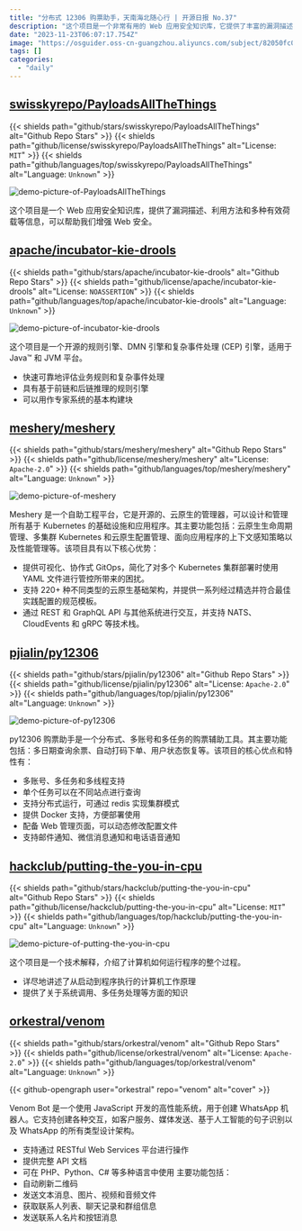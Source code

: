 ```yaml
---
title: "分布式 12306 购票助手，天南海北随心行 | 开源日报 No.37"
description: "这个项目是一个非常有用的 Web 应用安全知识库，它提供了丰富的漏洞描述、利用方法和有效荷载等信息，可以帮助我们提升 Web 安全的能力。"
date: "2023-11-23T06:07:17.754Z"
image: "https://osguider.oss-cn-guangzhou.aliyuncs.com/subject/82050fc089bf5525706827584daa084f.png"
tags: []
categories:
  - "daily"
---
```


## [swisskyrepo/PayloadsAllTheThings](https://github.com/swisskyrepo/PayloadsAllTheThings)

{{< shields path="github/stars/swisskyrepo/PayloadsAllTheThings" alt="Github Repo Stars" >}} {{< shields path="github/license/swisskyrepo/PayloadsAllTheThings" alt="License: `MIT`" >}} {{< shields path="github/languages/top/swisskyrepo/PayloadsAllTheThings" alt="Language: `Unknown`" >}}

![demo-picture-of-PayloadsAllTheThings](https://picgo-daily.oss-cn-guangzhou.aliyuncs.com/picgo-daily/2023/1873cafec15fdb1f6abe4f84368f1973.png)

这个项目是一个 Web 应用安全知识库，提供了漏洞描述、利用方法和多种有效荷载等信息，可以帮助我们增强 Web 安全。
  
## [apache/incubator-kie-drools](https://github.com/apache/incubator-kie-drools)

{{< shields path="github/stars/apache/incubator-kie-drools" alt="Github Repo Stars" >}} {{< shields path="github/license/apache/incubator-kie-drools" alt="License: `NOASSERTION`" >}} {{< shields path="github/languages/top/apache/incubator-kie-drools" alt="Language: `Unknown`" >}}

![demo-picture-of-incubator-kie-drools](https://picgo-daily.oss-cn-guangzhou.aliyuncs.com/picgo-daily/2023/7890b50f1f0abe5293f9d94e83bd7840.png)

这个项目是一个开源的规则引擎、DMN 引擎和复杂事件处理 (CEP) 引擎，适用于 Java™ 和 JVM 平台。

- 快速可靠地评估业务规则和复杂事件处理
- 具有基于前链和后链推理的规则引擎
- 可以用作专家系统的基本构建块
  
## [meshery/meshery](https://github.com/meshery/meshery)

{{< shields path="github/stars/meshery/meshery" alt="Github Repo Stars" >}} {{< shields path="github/license/meshery/meshery" alt="License: `Apache-2.0`" >}} {{< shields path="github/languages/top/meshery/meshery" alt="Language: `Unknown`" >}}

![demo-picture-of-meshery](https://picgo-daily.oss-cn-guangzhou.aliyuncs.com/picgo-daily/2023/15af837a07743c4169d460a0dbd859b6.png)

Meshery 是一个自助工程平台，它是开源的、云原生的管理器，可以设计和管理所有基于 Kubernetes 的基础设施和应用程序。其主要功能包括：云原生生命周期管理、多集群 Kubernetes 和云原生配置管理、面向应用程序的上下文感知策略以及性能管理等。该项目具有以下核心优势：

- 提供可视化、协作式 GitOps，简化了对多个 Kubernetes 集群部署时使用 YAML 文件进行管控所带来的困扰。
- 支持 220+ 种不同类型的云原生基础架构，并提供一系列经过精选并符合最佳实践配置的规范模板。
- 通过 REST 和 GraphQL API 与其他系统进行交互，并支持 NATS、CloudEvents 和 gRPC 等技术栈。
  
## [pjialin/py12306](https://github.com/pjialin/py12306)

{{< shields path="github/stars/pjialin/py12306" alt="Github Repo Stars" >}} {{< shields path="github/license/pjialin/py12306" alt="License: `Apache-2.0`" >}} {{< shields path="github/languages/top/pjialin/py12306" alt="Language: `Unknown`" >}}

![demo-picture-of-py12306](https://picgo-daily.oss-cn-guangzhou.aliyuncs.com/picgo-daily/2023/9d61671f9b85f63a215073940805a122.png)

py12306 购票助手是一个分布式、多账号和多任务的购票辅助工具。其主要功能包括：多日期查询余票、自动打码下单、用户状态恢复等。该项目的核心优点和特性有：

- 多账号、多任务和多线程支持
- 单个任务可以在不同站点进行查询
- 支持分布式运行，可通过 redis 实现集群模式
- 提供 Docker 支持，方便部署使用
- 配备 Web 管理页面，可以动态修改配置文件
- 支持邮件通知、微信消息通知和电话语音通知
  
## [hackclub/putting-the-you-in-cpu](https://github.com/hackclub/putting-the-you-in-cpu)

{{< shields path="github/stars/hackclub/putting-the-you-in-cpu" alt="Github Repo Stars" >}} {{< shields path="github/license/hackclub/putting-the-you-in-cpu" alt="License: `MIT`" >}} {{< shields path="github/languages/top/hackclub/putting-the-you-in-cpu" alt="Language: `Unknown`" >}}

![demo-picture-of-putting-the-you-in-cpu](https://picgo-daily.oss-cn-guangzhou.aliyuncs.com/picgo-daily/2023/0b9aadc1b7e922a33d8847f8a2693587.png)

这个项目是一个技术解释，介绍了计算机如何运行程序的整个过程。

- 详尽地讲述了从启动到程序执行的计算机工作原理
- 提供了关于系统调用、多任务处理等方面的知识
  
## [orkestral/venom](https://github.com/orkestral/venom)

{{< shields path="github/stars/orkestral/venom" alt="Github Repo Stars" >}} {{< shields path="github/license/orkestral/venom" alt="License: `Apache-2.0`" >}} {{< shields path="github/languages/top/orkestral/venom" alt="Language: `Unknown`" >}}

{{< github-opengraph user="orkestral" repo="venom" alt="cover" >}}

Venom Bot 是一个使用 JavaScript 开发的高性能系统，用于创建 WhatsApp 机器人。它支持创建各种交互，如客户服务、媒体发送、基于人工智能的句子识别以及 WhatsApp 的所有类型设计架构。

- 支持通过 RESTful Web Services 平台进行操作
- 提供完整 API 文档
- 可在 PHP、Python、C# 等多种语言中使用
主要功能包括：
- 自动刷新二维码
- 发送文本消息、图片、视频和音频文件
- 获取联系人列表、聊天记录和群组信息
- 发送联系人名片和按钮消息
  